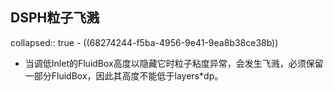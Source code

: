 ## DSPH粒子飞溅
collapsed:: true
	- ((68274244-f5ba-4956-9e41-9ea8b38ce38b))
- 当调低Inlet的FluidBox高度以隐藏它时粒子粘度异常，会发生飞溅，必须保留一部分FluidBox，因此其高度不能低于layers\*dp。